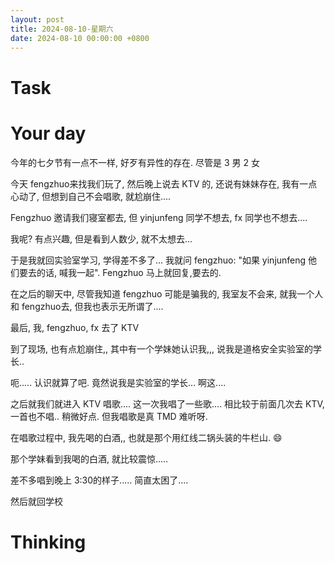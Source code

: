 ```yaml
---
layout: post
title: 2024-08-10-星期六
date: 2024-08-10 00:00:00 +0800
---
```







# Task


# Your day


今年的七夕节有一点不一样, 好歹有异性的存在. 尽管是 3 男 2 女

今天 fengzhuo来找我们玩了, 然后晚上说去 KTV 的, 还说有妹妹存在, 我有一点心动了, 但想到自己不会唱歌, 就尬崩住....

Fengzhuo 邀请我们寝室都去, 但 yinjunfeng 同学不想去, fx 同学也不想去....

我呢? 有点兴趣, 但是看到人数少, 就不太想去...

于是我就回实验室学习, 学得差不多了... 我就问 fengzhuo: "如果 yinjunfeng 他们要去的话, 喊我一起". Fengzhuo 马上就回复,要去的.

在之后的聊天中, 尽管我知道 fengzhuo 可能是骗我的, 我室友不会来, 就我一个人和 fengzhuo去, 但我也表示无所谓了....

最后, 我, fengzhuo, fx 去了 KTV

到了现场, 也有点尬崩住,, 其中有一个学妹她认识我,,, 说我是道格安全实验室的学长..

呃..... 认识就算了吧. 竟然说我是实验室的学长... 啊这....

之后就我们就进入 KTV 唱歌.... 这一次我唱了一些歌.... 相比较于前面几次去 KTV, 一首也不唱.. 稍微好点. 但我唱歌是真 TMD 难听呀.

在唱歌过程中, 我先喝的白酒,, 也就是那个用红线二锅头装的牛栏山. 😄

那个学妹看到我喝的白酒, 就比较震惊.....

差不多唱到晚上 3:30的样子..... 简直太困了....

然后就回学校 


# Thinking



